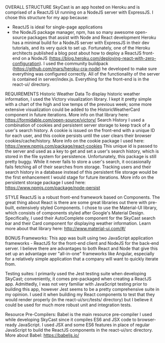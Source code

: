 OVERALL STRUCTURE
SkyCast is an app hosted on Heroku and is comprised of a ReactJS UI running on
a NodeJS server with ExpressJS. I chose this structure for my app because:
- ReactJS is ideal for single-page applications
- the NodeJS package manager, npm, has so many awesome open-source packages
  that assist with Node and React development
Heroku has a minimal build for a NodeJS server with ExpressJS in their dev
tutorials, and its very quick to set up. Fortunately, one of the Heroku
architects published a blog post about how to deploy a ReactJS front-end on
a NodeJS (https://blog.heroku.com/deploying-react-with-zero-configuration).
I used the community buildpack (https://github.com/mars/heroku-cra-node)
he developed to make sure everything was configured correctly.
All of the functionality of the server is contained in server/index.js.
Everything for the front-end is in the react-ui/ directory.


REQUIREMENTS
Historic Weather Data
To display historic weather information, I used the Victory visualization
library. I kept it pretty simple with a chart of the high and low temps
of the previous week; some more extensive visualization could be added to
the HistoricWeatherCard component in future iterations.
    More info on that library here: https://formidable.com/open-source/victory/
Search History
I used a combination of cookies and persistent server storage to keep track
of a user's search history. A cookie is issued on the front-end with a unique
ID for each user, and this cookie persists until the user clears their browser
cookies/cache/history.
    More info on the cookie package I used here:
    https://www.npmjs.com/package/react-cookies
This unique id is passed to the server and used as a key to get and set a
user's search history, which is stored in the file system for persistence.
Unfortunately, this package is still pretty buggy. While it never fails to
store a user's search, it occasionally fails fetching all of their searches
from storage. Tracking users and their search history in a database instead
of this persistent file storage would be the first enhancement I would stage
for future iterations.
    More info on the persistent storage package I used here:
    https://www.npmjs.com/package/node-persist


STYLE
ReactJS is a robust front-end framework based on Components. The great thing
about React is there are some great libraries out there with pre-built,
extensively styled Components. I chose to use the Material-UI library,
which consists of components styled after Google's Material Design.
Specifically, I used their AutoComplete component for the SkyCast search bar
and their Card component for displaying weather information.
Learn more about that library here: http://www.material-ui.com/#/


BONUS
Frameworks: This app was built using two JavaScript application frameworks -
ReactJS for the front-end client and NodeJS for the back-end server. I believe
there are advantages to both React and Node that give this set up an advantage
over "all-in-one" frameworks like Angular, especially for a relatively simple
application that a company will want to quickly iterate from.

Testing suites: I primarily used the Jest testing suite when developing
SkyCast; conveniently, it comes pre-packaged when creating a ReactJS app.
Admittedly, I was not very familiar with JavaScript testing prior to building
this app, however Jest seems to be a pretty comprehensive suite in my opinion.
I used it when building my React components to test that they would render
properly (in the react-ui/src/tests/ directory) but I believe it could be used
for much more robust unit and integration tests.

Resource Pre-Compilers: Babel is the main resource pre-compiler I used while
developing SkyCast since it compiles ES6 and JSX code to browser-ready
JavaScript. I used JSX and some ES6 features in place of regular JavaScript to
build the ReactJS components in the react-ui/src directory.
More about Babel: https://babeljs.io/
